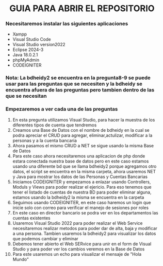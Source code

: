 <h1 align="center"> GUIA PARA ABRIR EL REPOSITORIO </h1>
<div>
  <h3>Necesitaremos instalar las siguientes aplicaciones </h3>
  <ul>
    <li>Xampp</li>
    <li>Visual Studio Code</li>
    <li>Visual Studio version2022</li>
    <li>Eclipse 2024-3</li>
    <li>Java 18.0.2.1</li>
    <li>phpMyAdmin</li>
    <li>CODEIGNITER</li>
    
  </ul>
  <h3>Nota: La bdheidy2 se encuentra en la pregunta8-9 se puede usar para las preguntas que se necesiten y la bdheidy se encuentra afuera de las preguntas pero tambien dentro de las que se necesitan </h3>
  <h3>Empezaremos a ver cada una de las preguntas </h3>
  <ol>
  <li>En esta pregunta utilizamos Visual Studio, para hacer la muestra de los diferentes tipos de cuenta que tendremos </li>
  <li>Creamos una Base de Datos con el nombre de bdheidy en la cual se podra apreciar el CRUD para agregar, eliminar,actulizar, modificar a la personas y a la cuenta bancaria </li>
  <li>Ahora pasamos el mismo CRUD a NET se sigue usando la misma Base de Datos  </li>
  <li>Para este caso ahora necesitaremos una aplicacion de php donde estara conectada nuestra base de datos pero en este caso estamos usando una diferente bd que se llama bdheidy2 porque agregamos otro datos, el script se encuentra en la misma carpeta,
    ahora usaremos NET y Java para mostrar los datos de las Personas y Cuentas Bancarias  </li>
  <li>Iniciamos CODEIGNITER y empezamos a enlazar usando Controllers, Moduls y Views para poder realizar el ejericio. Para eso tenemos que tener el listado de cuentas de nuestra BD para poder eliminar alguna, estamos usando la bdheidy2 la misma se encuentra en la carpeta </li>
  <li>Seguimos usando CODEIGNITER, en este caso haremos un login que inicie solo con correo para verificar el manejo de sesiones por roles </li>
  <li>En este caso en director bancario se podra ver en los departamentos las cuentas existentes </li>
  <li>Usaremos Visual Studio 2022 para poder realizar el Web Service necesitaremos realizar metodos para poder dar de alta, baja y modificar a una persona. Tambien usaremos la bdheidy2 para visualizar los datos que podemos cambiar y eliminar </li>
  <li>Debemos tener abierto el Web SERvice para unir en el form de Visual Studio y para poder ver los cambios veremos en la Base de Datos </li>
  <li>Para este usaremos un echo para visualizar el mensaje de "Hola Mundo"  </li>
  
  
</ol>
  
</div>
